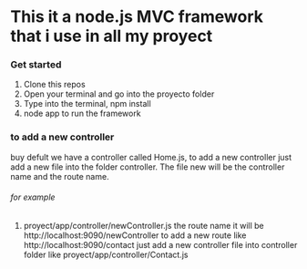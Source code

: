 # This it a node.js MVC framework that i use in all my proyect
### Get started
1. Clone this repos
2. Open your terminal and go into the proyecto folder
3. Type into the terminal, npm install
4. node app to run the framework

### to add a new controller
buy defult we have a controller called Home.js, to add a new controller just add a new file into the folder controller.
The file new will be the controller name and the route name.
###### for example
1. proyect/app/controller/newController.js
the route name it will be http://localhost:9090/newController
to add a new route like http://localhost:9090/contact just add a new controller file into controller folder like proyect/app/controller/Contact.js
